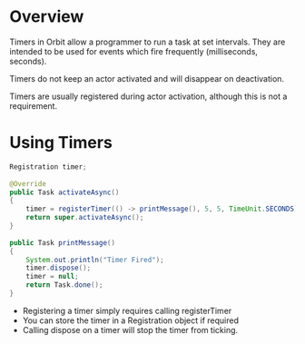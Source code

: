 # Overview
Timers in Orbit allow a programmer to run a task at set intervals. They are intended to be used for events which fire frequently (milliseconds, seconds).

Timers do not keep an actor activated and will disappear on deactivation.

Timers are usually registered during actor activation, although this is not a requirement.

# Using Timers
```java
Registration timer;
 
@Override
public Task activateAsync()
{
    timer = registerTimer(() -> printMessage(), 5, 5, TimeUnit.SECONDS);
    return super.activateAsync();
}
 
public Task printMessage()
{
    System.out.println("Timer Fired");
    timer.dispose();
    timer = null; 
    return Task.done();
}
```
* Registering a timer simply requires calling registerTimer
* You can store the timer in a Registration object if required
* Calling dispose on a timer will stop the timer from ticking.